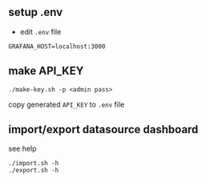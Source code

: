 ## setup .env

- edit `.env` file

```
GRAFANA_HOST=localhost:3000
```

## make API_KEY

```
./make-key.sh -p <admin pass>
```

copy generated `API_KEY` to `.env` file


## import/export datasource dashboard

see help

```
./import.sh -h
./export.sh -h
```
